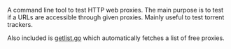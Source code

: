 A command line tool to test HTTP web proxies. The main purpose is to test if a URLs are accessible through given proxies. Mainly useful to test torrent trackers.

Also included is [getlist.go](getlist.go) which automatically fetches a list of free proxies.
